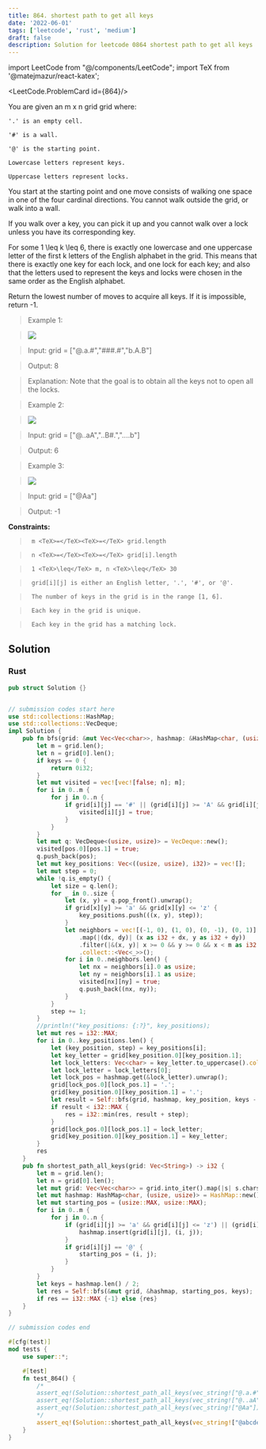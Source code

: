 ```yaml
---
title: 864. shortest path to get all keys
date: '2022-06-01'
tags: ['leetcode', 'rust', 'medium']
draft: false
description: Solution for leetcode 0864 shortest path to get all keys
---
```

import LeetCode from "@/components/LeetCode";
import TeX from '@matejmazur/react-katex';

<LeetCode.ProblemCard id={864}/>
 

  You are given an m x n grid grid where:

  

  	'.' is an empty cell.

  	'#' is a wall.

  	'@' is the starting point.

  	Lowercase letters represent keys.

  	Uppercase letters represent locks.

  

  You start at the starting point and one move consists of walking one space in one of the four cardinal directions. You cannot walk outside the grid, or walk into a wall.

  If you walk over a key, you can pick it up and you cannot walk over a lock unless you have its corresponding key.

  For some 1 <TeX>\leq</TeX> k <TeX>\leq</TeX> 6, there is exactly one lowercase and one uppercase letter of the first k letters of the English alphabet in the grid. This means that there is exactly one key for each lock, and one lock for each key; and also that the letters used to represent the keys and locks were chosen in the same order as the English alphabet.

  Return the lowest number of moves to acquire all keys. If it is impossible, return -1.

   

 >   Example 1:

 >   ![](https://assets.leetcode.com/uploads/2021/07/23/lc-keys2.jpg)

 >   Input: grid <TeX>=</TeX> ["@.a.#","###.#","b.A.B"]

 >   Output: 8

 >   Explanation: Note that the goal is to obtain all the keys not to open all the locks.

  

 >   Example 2:

 >   ![](https://assets.leetcode.com/uploads/2021/07/23/lc-key2.jpg)

 >   Input: grid <TeX>=</TeX> ["@..aA","..B#.","....b"]

 >   Output: 6

  

 >   Example 3:

 >   ![](https://assets.leetcode.com/uploads/2021/07/23/lc-keys3.jpg)

 >   Input: grid <TeX>=</TeX> ["@Aa"]

 >   Output: -1

  

   

  **Constraints:**

  

 >   	m <TeX>=</TeX><TeX>=</TeX> grid.length

 >   	n <TeX>=</TeX><TeX>=</TeX> grid[i].length

 >   	1 <TeX>\leq</TeX> m, n <TeX>\leq</TeX> 30

 >   	grid[i][j] is either an English letter, '.', '#', or '@'.

 >   	The number of keys in the grid is in the range [1, 6].

 >   	Each key in the grid is unique.

 >   	Each key in the grid has a matching lock.


## Solution
### Rust
```rust
pub struct Solution {}


// submission codes start here
use std::collections::HashMap;
use std::collections::VecDeque;
impl Solution {
    pub fn bfs(grid: &mut Vec<Vec<char>>, hashmap: &HashMap<char, (usize, usize)>, pos: (usize, usize), keys: usize) -> i32 {
        let m = grid.len();
        let n = grid[0].len();
        if keys == 0 {
            return 0i32;
        }
        let mut visited = vec![vec![false; n]; m];
        for i in 0..m {
            for j in 0..n {
                if grid[i][j] == '#' || (grid[i][j] >= 'A' && grid[i][j] <= 'Z') {
                    visited[i][j] = true;
                }
            }
        }
        let mut q: VecDeque<(usize, usize)> = VecDeque::new();
        visited[pos.0][pos.1] = true;
        q.push_back(pos);
        let mut key_positions: Vec<((usize, usize), i32)> = vec![];
        let mut step = 0;
        while !q.is_empty() {
            let size = q.len();
            for _ in 0..size {
                let (x, y) = q.pop_front().unwrap();
                if grid[x][y] >= 'a' && grid[x][y] <= 'z' {
                    key_positions.push(((x, y), step));
                }
                let neighbors = vec![(-1, 0), (1, 0), (0, -1), (0, 1)].into_iter()
                    .map(|(dx, dy)| (x as i32 + dx, y as i32 + dy))
                    .filter(|&(x, y)| x >= 0 && y >= 0 && x < m as i32 && y < n as i32 && !visited[x as usize][y as usize])
                    .collect::<Vec<_>>();
                for i in 0..neighbors.len() {
                    let nx = neighbors[i].0 as usize;
                    let ny = neighbors[i].1 as usize;
                    visited[nx][ny] = true;
                    q.push_back((nx, ny));
                }                
            }
            step += 1;
        }
        //println!("key_positions: {:?}", key_positions);
        let mut res = i32::MAX;
        for i in 0..key_positions.len() {
            let (key_position, step) = key_positions[i];
            let key_letter = grid[key_position.0][key_position.1];
            let lock_letters: Vec<char> = key_letter.to_uppercase().collect::<Vec<_>>();
            let lock_letter = lock_letters[0];
            let lock_pos = hashmap.get(&lock_letter).unwrap();
            grid[lock_pos.0][lock_pos.1] = '.';
            grid[key_position.0][key_position.1] = '.';
            let result = Self::bfs(grid, hashmap, key_position, keys - 1);
            if result < i32::MAX {
                res = i32::min(res, result + step);
            }
            grid[lock_pos.0][lock_pos.1] = lock_letter;
            grid[key_position.0][key_position.1] = key_letter;
        }
        res
    }
    pub fn shortest_path_all_keys(grid: Vec<String>) -> i32 {
        let m = grid.len();
        let n = grid[0].len();
        let mut grid: Vec<Vec<char>> = grid.into_iter().map(|s| s.chars().collect::<Vec<_>>()).collect();
        let mut hashmap: HashMap<char, (usize, usize)> = HashMap::new();
        let mut starting_pos = (usize::MAX, usize::MAX);
        for i in 0..m {
            for j in 0..n {
                if (grid[i][j] >= 'a' && grid[i][j] <= 'z') || (grid[i][j] >= 'A' && grid[i][j] <= 'Z') {
                    hashmap.insert(grid[i][j], (i, j));
                }
                if grid[i][j] == '@' {
                    starting_pos = (i, j);
                }
            }
        }
        let keys = hashmap.len() / 2;
        let res = Self::bfs(&mut grid, &hashmap, starting_pos, keys);
        if res == i32::MAX {-1} else {res}
    }
}

// submission codes end

#[cfg(test)]
mod tests {
    use super::*;

    #[test]
    fn test_864() {
        /*
        assert_eq!(Solution::shortest_path_all_keys(vec_string!["@.a.#","###.#","b.A.B"]), 8);
        assert_eq!(Solution::shortest_path_all_keys(vec_string!["@..aA","..B#.","....b"]), 6);
        assert_eq!(Solution::shortest_path_all_keys(vec_string!["@Aa"]), -1);
        */
        assert_eq!(Solution::shortest_path_all_keys(vec_string!["@abcdeABCDEFf"]), -1);
    }
}

```
